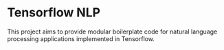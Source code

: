 # Tensorflow NLP

This project aims to provide modular boilerplate code for natural language processing applications implemented in Tensorflow.

